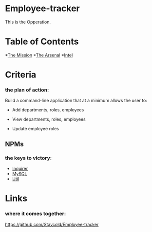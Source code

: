 # Employee-tracker


This is the Opperation.

# Table of Contents
*[The Mission](#criteria)
*[The Arsenal](#npms)
*[Intel](#links)




# Criteria
 <h3>the plan of action: </h3>

Build a command-line application that at a minimum allows the user to:

  * Add departments, roles, employees

  * View departments, roles, employees

  * Update employee roles


## NPMs
<h3> the keys to victory:</h3>

<ul>
<li><a href="https://www.npmjs.com/package/inquirer" target="_blank">Inquirer</a> </li>
<li><a href="https://www.npmjs.com/package/mysql" target="_blank">MySQL</a></li>
<li><a href="https://www.npmjs.com/package/util" target="_blank">Util</a></li>
</ul>


# Links
<h3> where it comes together:</h3>

<a href="https://github.com/Staycold/Employee-tracker" target="_blank">https://github.com/Staycold/Employee-tracker</a>



 
